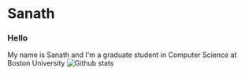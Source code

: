 # Sanath

### Hello
My name is Sanath and I'm a graduate student in Computer Science at Boston University
![Github stats](https://github-readme-stats.vercel.app/api?username=sanath9712&show_icons=true&theme=dracula&count_private=true)
